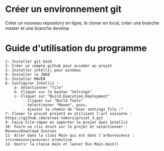 # Créer un environnement git
Créer un nouveau repository en ligne, le cloner en local, créer une branche master et une branche develop
# Guide d'utilisation du programme
    1- Installer git bash
    2- Créer un compte github pour accéder au projet
    3- Installer intellij pour windows
    4- Installer le JDK8
    5- Installer MAVEN
    6- Configurer IntelliJ :
        a- Selectionner "file"
        b- Cliquer sur le bouton "Settings"
        c- Cliquer sur "Build,Execution,Deployment"
    	    - Cliquer sur "Build Tools"
    	    - Selectionner "Maven", puis,
    	    - Ajouter le chemin de "User settings file :"
    7- Cloner le projet projet3 en utilisant l'url suivante : https://github.com/ernes-tobori/projet_3.git
    9- Faire File->Open et importer le projet dans IntelliJ
    10- Faire un clic droit sur le projet et selectionner : Maven=>Download Sources
    11- Aller dans la class Main qui est dans l'arborescence : src=>main=>java=>ocr.ernestine
    12- Ouvrir la classe main et lancer Run Main.main()

